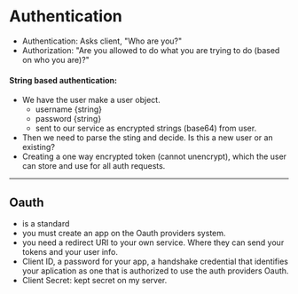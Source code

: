 # Authentication

- Authentication: Asks client, "Who are you?"
- Authorization: "Are you allowed to do what you are trying to do (based on who you are)?"

#### String based authentication:
- We have the user make a user object.
  - username {string}
  - password {string}
  - sent to our service as encrypted strings (base64) from user.
- Then we need to parse the sting and decide. Is this a new user or an existing?
- Creating a one way encrypted token (cannot unencrypt), which the user can store and use for all auth requests. 

***

## Oauth

- is a standard
- you must create an app on the Oauth providers system.
- you need a redirect URI to your own service. Where they can send your tokens and your user info.
- Client ID, a password for your app, a handshake credential that identifies your aplication as one that is authorized to use the auth providers Oauth.
- Client Secret: kept secret on my server.
